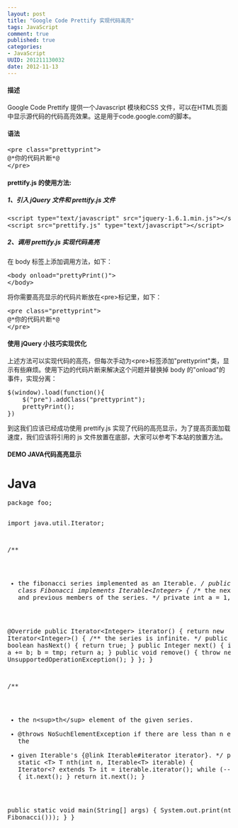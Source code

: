 ```yaml
---
layout: post
title: "Google Code Prettify 实现代码高亮"
tags: JavaScript
comment: true
published: true
categories:
- JavaScript
UUID: 201211130032
date: 2012-11-13
---
```


#### 描述
Google Code Prettify 提供一个Javascript 模块和CSS 文件，可以在HTML页面中显示源代码的代码高亮效果。这是用于code.google.com的脚本。

#### 语法
<pre class="prettyprint" id="javascript">
&lt;pre class=&quot;prettyprint&quot;&gt;
@*你的代码片断*@
&lt;/pre&gt;
</pre>

#### prettify.js 的使用方法:
##### 1、引入 jQuery 文件和 prettify.js 文件
<pre class="prettyprint" id="javascript">
&lt;script type=&quot;text/javascript&quot; src=&quot;jquery-1.6.1.min.js&quot;&gt;&lt;/script&gt;
&lt;script src=&quot;prettify.js&quot; type=&quot;text/javascript&quot;&gt;&lt;/script&gt;
</pre>

##### 2、调用 prettify.js 实现代码高亮
<p>在 body 标签上添加调用方法，如下：</p>
<pre class="prettyprint" id="javascript">
&lt;body onload=&quot;prettyPrint()&quot;&gt;
&lt;/body&gt;
</pre>
<p>将你需要高亮显示的代码片断放在&lt;pre&gt;标记里，如下：</p>
<pre class="prettyprint" id="javascript">
&lt;pre class=&quot;prettyprint&quot;&gt;
@*你的代码片断*@
&lt;/pre&gt;
</pre>


#### 使用 jQuery 小技巧实现优化
<p>上述方法可以实现代码的高亮，但每次手动为&lt;pre&gt;标签添加&quot;prettyprint&quot;类，显示有些麻烦。使用下边的代码片断来解决这个问题并替换掉 body 的&quot;onload&quot;的事件，实现分离：</p>
<pre class="prettyprint" id="javascript">
$(window).load(function(){
    $(&quot;pre&quot;).addClass(&quot;prettyprint&quot;);
    prettyPrint();
})
</pre>
<p>到这我们应该已经成功使用 prettify.js 实现了代码的高亮显示，为了提高页面加载速度，我们应该将引用的 js 文件放置在底部，大家可以参考下本站的放置方法。</p>

#### DEMO JAVA代码高亮显示
<h1>Java</h1>
<pre class="prettyprint" id="java">
package foo;

import java.util.Iterator;

/**
 * the fibonacci series implemented as an Iterable.
 */
public final class Fibonacci implements Iterable&lt;Integer> {
  /** the next and previous members of the series. */
  private int a = 1, b = 1;

  @Override
  public Iterator&lt;Integer> iterator() {
    return new Iterator&lt;Integer>() {
      /** the series is infinite. */
      public boolean hasNext() { return true; }
      public Integer next() {
        int tmp = a;
        a += b;
        b = tmp;
        return a;
      }
      public void remove() { throw new UnsupportedOperationException(); }
    };
  }

  /**
   * the n&lt;sup>th&lt;/sup> element of the given series.
   * @throws NoSuchElementException if there are less than n elements in the
   *   given Iterable's {@link Iterable#iterator iterator}.
   */
  public static &lt;T>
  T nth(int n, Iterable&lt;T> iterable) {
    Iterator&lt;? extends T> it = iterable.iterator();
    while (--n > 0) {
      it.next();
    }
    return it.next();
  }

  public static void main(String[] args) {
    System.out.print(nth(10, new Fibonacci()));
  }
}
</pre>


  
